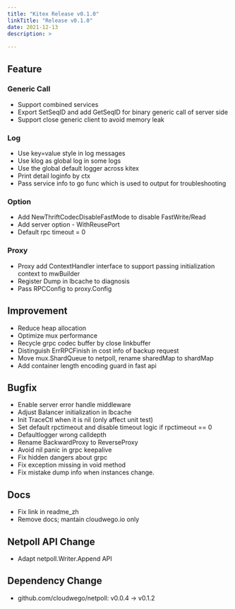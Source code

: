```yaml
---
title: "Kitex Release v0.1.0"
linkTitle: "Release v0.1.0"
date: 2021-12-13
description: >
  
---  
```


## Feature

### Generic Call

* Support combined services
* Export SetSeqID and add GetSeqID for binary generic call of server side 
* Support close generic client to avoid memory leak  


### Log

* Use key=value style in log messages  
* Use klog as global log in some logs
* Use the global default logger across kitex
* Print detail loginfo by ctx
* Pass service info to go func which is used to output for troubleshooting

### Option

* Add NewThriftCodecDisableFastMode to disable FastWrite/Read
* Add server option - WithReusePort
* Default rpc timeout = 0

### Proxy

* Proxy add ContextHandler interface to support passing initialization context to mwBuilder
* Register Dump in lbcache to diagnosis
* Pass RPCConfig to proxy.Config

## Improvement

* Reduce heap allocation
* Optimize mux performance
* Recycle grpc codec buffer by close linkbuffer
* Distinguish ErrRPCFinish in cost info of backup request
* Move mux.ShardQueue to netpoll, rename sharedMap to shardMap
* Add container length encoding guard in fast api

## Bugfix

* Enable server error handle middleware
* Adjust Balancer initialization in lbcache 
* Init TraceCtl when it is nil (only affect unit test)
* Set default rpctimeout and disable timeout logic if rpctimeout == 0
* Defaultlogger wrong calldepth
* Rename BackwardProxy to ReverseProxy
* Avoid nil panic in grpc keepalive
* Fix hidden dangers about grpc
* Fix exception missing in void method
* Fix mistake dump info when instances change.

## Docs

* Fix link in readme_zh
* Remove docs; mantain cloudwego.io only

## Netpoll API Change

* Adapt netpoll.Writer.Append API

## Dependency Change

* github.com/cloudwego/netpoll: v0.0.4 -> v0.1.2